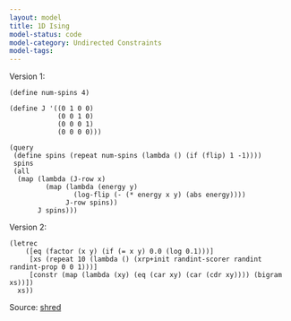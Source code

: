 ```yaml
---
layout: model
title: 1D Ising
model-status: code
model-category: Undirected Constraints
model-tags: 
---
```


Version 1:

    (define num-spins 4)
    
    (define J '((0 1 0 0)
                (0 0 1 0)
                (0 0 0 1)
                (0 0 0 0)))
    
    (query
     (define spins (repeat num-spins (lambda () (if (flip) 1 -1))))
     spins
     (all
      (map (lambda (J-row x)
             (map (lambda (energy y)
                    (log-flip (- (* energy x y) (abs energy))))
                  J-row spins))
           J spins)))

Version 2:

    (letrec 
        ([eq (factor (x y) (if (= x y) 0.0 (log 0.1)))]
         [xs (repeat 10 (lambda () (xrp+init randint-scorer randint randint-prop 0 0 1)))]
         [constr (map (lambda (xy) (eq (car xy) (car (cdr xy)))) (bigram xs))])
      xs))
      
Source: [shred](https://github.com/LFY/shred/blob/master/tests/ising.ss)      
